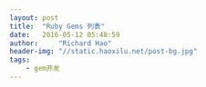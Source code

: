 ```yaml
---
layout: post
title:  "Ruby Gems 列表"
date:   2016-05-12 05:48:59
author:     "Richard Hao"
header-img: "//static.haoxilu.net/post-bg.jpg"
tags:
    - gem开发
---
```


